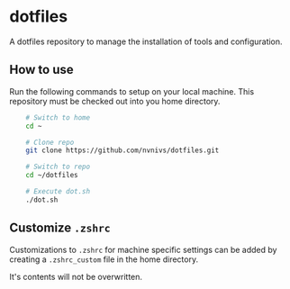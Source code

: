 # dotfiles

A dotfiles repository to manage the installation of tools and configuration.

## How to use

Run the following commands to setup on your local machine. This repository must be checked out into you home directory.

```bash
    # Switch to home
    cd ~

    # Clone repo
    git clone https://github.com/nvnivs/dotfiles.git

    # Switch to repo
    cd ~/dotfiles

    # Execute dot.sh
    ./dot.sh
```

## Customize `.zshrc`

Customizations to `.zshrc` for machine specific settings can be added by creating a `.zshrc_custom` file in the home directory.

It's contents will not be overwritten.
